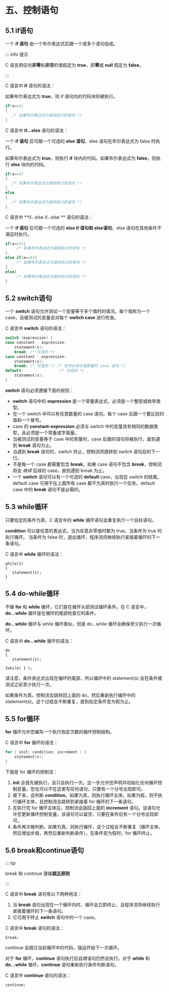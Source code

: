 # 五、控制语句



## 5.1 if语句

一个 **if 语句** 由一个布尔表达式后跟一个或多个语句组成。

::: info 提示

C 语言把任何**非零**和**非空**的值假定为 **true**，把**零**或 **null** 假定为 **false**。

:::

C 语言中 **if** 语句的语法：

如果布尔表达式为 **true**，则 if 语句内的代码块将被执行。

```c
if(a==1)
{
   /* 如果布尔表达式为真将执行的语句 */
}
```



C 语言中 **if…else** 语句的语法：

一个 **if 语句** 后可跟一个可选的 **else 语句**，else 语句在布尔表达式为 false 时执行。

如果布尔表达式为 **true**，则执行 **if** 块内的代码。如果布尔表达式为 **false**，则执行 **else** 块内的代码。

```c
if(a==1)
{
   /* 如果布尔表达式为真将执行的语句 */
}
else
{
   /* 如果布尔表达式为假将执行的语句 */
}
```



C 语言中 **if…else if…else ** 语句的语法：

一个 **if 语句** 后可跟一个可选的 **else if 语句和 else语句**，else 语句在其他条件不满足时执行。

```c
if(a==1){
     /* 如果布尔表达式为真将执行的语句 */
}
else if(a==2){
     /* 如果布尔表达式为真将执行的语句 */
}
else{
     /* 如果布尔表达式为假将执行的语句 */
}
```

## 5.2 switch语句

一个 **switch** 语句允许测试一个变量等于多个值时的情况。每个值称为一个 case，且被测试的变量会对每个 **switch case** 进行检查。

C 语言中 **switch** 语句的语法：

```c
switch (expression) {
case constant - expression:
    statement(s);
    break; /* 可选的 */
case constant - expression:
    statement(s);
    break; /* 可选的 */ /* 您可以有任意数量的 case 语句 */
default:                /* 可选的 */
    statement(s);
}
```

**switch** 语句必须遵循下面的规则：

- **switch** 语句中的 **expression** 是一个常量表达式，必须是一个整型或枚举类型。
- 在一个 switch 中可以有任意数量的 case 语句。每个 case 后跟一个要比较的值和一个冒号。
- case 的 **constant-expression** 必须与 switch 中的变量具有相同的数据类型，且必须是一个常量或字面量。
- 当被测试的变量等于 case 中的常量时，case 后跟的语句将被执行，直到遇到 **break** 语句为止。
- 当遇到 **break** 语句时，switch 终止，控制流将跳转到 switch 语句后的下一行。
- 不是每一个 case 都需要包含 **break**。如果 case 语句不包含 **break**，控制流将会 *继续* 后续的 case，直到遇到 break 为止。
- 一个 **switch** 语句可以有一个可选的 **default** case，出现在 switch 的结尾。default case 可用于在上面所有 case 都不为真时执行一个任务。default case 中的 **break** 语句不是必需的。

## 5.3 while循环

只要给定的条件为真，C 语言中的 **while** 循环语句会重复执行一个目标语句。

**condition** 可以是任意的表达式，当为任意非零值时都为 true。当条件为 true 时执行循环。 当条件为 false 时，退出循环，程序流将继续执行紧接着循环的下一条语句。

C 语言中 **while** 循环的语法：

```
while(1)
{
   statement(s);
}
```



## 5.4 do-while循环

不像 **for** 和 **while** 循环，它们是在循环头部测试循环条件。在 C 语言中，**do...while** 循环是在循环的尾部检查它的条件。

**do...while** 循环与 while 循环类似，但是 do...while 循环会确保至少执行一次循环。

C 语言中 **do...while** 循环的语法：

```
do
{
   statement(s);

}while( 1 );
```

请注意，条件表达式出现在循环的尾部，所以循环中的 statement(s) 会在条件被测试之前至少执行一次。

如果条件为真，控制流会跳转回上面的 do，然后重新执行循环中的 statement(s)。这个过程会不断重复，直到给定条件变为假为止。

## 5.5 for循环

**for** 循环允许您编写一个执行指定次数的循环控制结构。

C 语言中 **for** 循环的语法：

```c
for ( init; condition; increment ) {   
    statement(s); 
}
```

下面是 for 循环的控制流：

1. **init** 会首先被执行，且只会执行一次。这一步允许您声明并初始化任何循环控制变量。您也可以不在这里写任何语句，只要有一个分号出现即可。
2. 接下来，会判断 **condition**。如果为真，则执行循环主体。如果为假，则不执行循环主体，且控制流会跳转到紧接着 for 循环的下一条语句。
3. 在执行完 for 循环主体后，控制流会跳回上面的 **increment** 语句。该语句允许您更新循环控制变量。该语句可以留空，只要在条件后有一个分号出现即可。
4. 条件再次被判断。如果为真，则执行循环，这个过程会不断重复（循环主体，然后增加步值，再然后重新判断条件）。在条件变为假时，for 循环终止。

## 5.6 break和continue语句

::: tip

break 和 continue 遵循**就近原则**

:::

C 语言中 **break** 语句有以下两种用法：

1. 当 **break** 语句出现在一个循环内时，循环会立即终止，且程序流将继续执行紧接着循环的下一条语句。
2. 它可用于终止 **switch** 语句中的一个 case。

C 语言中 **break** 语句的语法：

```
break;
```



continue 会跳过当前循环中的代码，强迫开始下一次循环。

对于 **for** 循环，**continue** 语句执行后自增语句仍然会执行。对于 **while** 和 **do...while** 循环，**continue** 语句重新执行条件判断语句。

C 语言中 **continue** 语句的语法：

```
continue;
```

